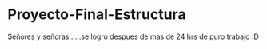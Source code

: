 # Proyecto-Final-Estructura
Señores y señoras......se logro despues de mas de 24 hrs de puro trabajo :D
